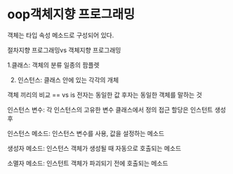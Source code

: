 # oop객체지향 프로그래밍
객체는 타입 속성 메소드로 구성되어 있다.

절차지향 프로그래밍vs 객체지향 프로그래밍

1.클래스: 객체의 분류 일종의 팜플렛

2. 인스턴스: 클래스 안에 있는 각각의 개체

객체 끼리의 비교
== vs is
전자는 동일한 값 후자는 동일한 객체를 말하는 것

인스턴스 변수: 각 인스턴스의 고유한 변수 클래스에서 정의
접근 할당은 인스턴트 생성 후

인스턴스 메소드: 인스턴스 변수를 사용, 값을 설정하는 메소드

생성자 메소드: 인스턴스 객체가 생성될 때 자동으로 호출되는 메소드

소멸자 메소드: 인스턴트 객체가 파괴되기 전에 호출되는 메소드